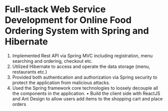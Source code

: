 # Full-stack Web Service Development for Online Food Ordering System with Spring and Hibernate
1. Implemented Rest API via Spring MVC including registration, menu searching and ordering, checkout etc.
2. Utilized Hibernate to access and operate the data storage (menu, restaurants etc.)
3. Provided both authentication and authorization via Spring security to protect the application from malicious attacks.
4. Used the Spring framework core technologies to loosely decouple all the components in the application. • Build the client side with ReactJS and Ant Design to allow users add items to the shopping cart and place orders
